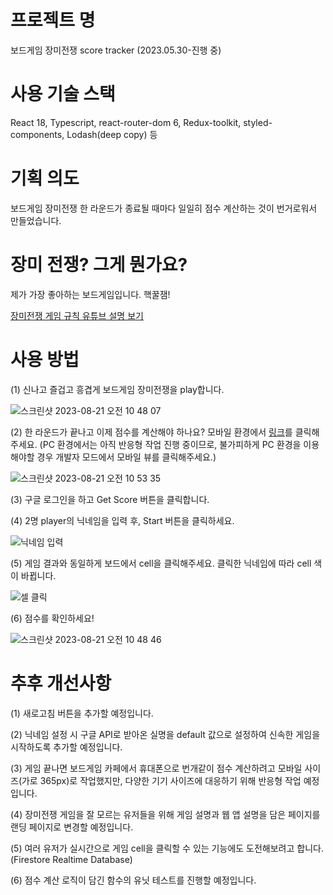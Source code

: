 # 프로젝트 명
보드게임 장미전쟁 score tracker
(2023.05.30-진행 중)

# 사용 기술 스택
React 18, Typescript, react-router-dom 6, Redux-toolkit, styled-components, Lodash(deep copy) 등

# 기획 의도
보드게임 장미전쟁 한 라운드가 종료될 때마다 일일히 점수 계산하는 것이 번거로워서 만들었습니다.

# 장미 전쟁? 그게 뭔가요?
제가 가장 좋아하는 보드게임입니다. 핵꿀잼!

[장미전쟁 게임 규칙 유튜브 설명 보기](https://www.youtube.com/watch?v=ZTNB4i2n3Dk)

# 사용 방법
<div>(1) 신나고 즐겁고 흥겹게 보드게임 장미전쟁을 play합니다.</div>

![스크린샷 2023-08-21 오전 10 48 07](https://github.com/minsun0714/The-War-of-Rose_Score-Tracker/assets/117507731/6e438a5b-dbd8-421a-be37-02c8e715376a)


(2) 한 라운드가 끝나고 이제 점수를 계산해야 하나요? 모바일 환경에서 [링크](https://rose-war-score-tracker.web.app)를 클릭해주세요. (PC 환경에서는 아직 반응형 작업 진행 중이므로, 불가피하게 PC 환경을 이용해야할 경우 개발자 모드에서 모바일 뷰를 클릭해주세요.)

![스크린샷 2023-08-21 오전 10 53 35](https://github.com/minsun0714/The-War-of-Rose_Score-Tracker/assets/117507731/ce222de8-da72-48cd-a4d7-bd0838c92a4d)

(3) 구글 로그인을 하고 Get Score 버튼을 클릭합니다.

<div>(4) 2명 player의 닉네임을 입력 후, Start 버튼을 클릭하세요.</div>

![닉네임 입력](https://github.com/minsun0714/The-War-of-Rose_Score-Tracker/assets/117507731/68fbf537-0d27-4acd-a0d0-187596f03552)


<div>(5) 게임 결과와 동일하게 보드에서 cell을 클릭해주세요. 클릭한 닉네임에 따라 cell 색이 바뀝니다.</div>

![셀 클릭](https://github.com/minsun0714/The-War-of-Rose_Score-Tracker/assets/117507731/e914a968-9ba2-4749-8f4d-732a0288b4d1)


<div>(6) 점수를 확인하세요!</div>

![스크린샷 2023-08-21 오전 10 48 46](https://github.com/minsun0714/The-War-of-Rose_Score-Tracker/assets/117507731/551a40d9-23c9-47a6-bda1-8d8a0282ccbe)


# 추후 개선사항
(1) 새로고침 버튼을 추가할 예정입니다.

(2) 닉네임 설정 시 구글 API로 받아온 실명을 default 값으로 설정하여 신속한 게임을 시작하도록 추가할 예정입니다.

(3) 게임 끝나면 보드게임 카페에서 휴대폰으로 번개같이 점수 계산하려고 모바일 사이즈(가로 365px)로 작업했지만, 다양한 기기 사이즈에 대응하기 위해 반응형 작업 예정입니다.

(4) 장미전쟁 게임을 잘 모르는 유저들을 위해 게임 설명과 웹 앱 설명을 담은 페이지를 랜딩 페이지로 변경할 예정입니다.

(5) 여러 유저가 실시간으로 게임 cell을 클릭할 수 있는 기능에도 도전해보려고 합니다. (Firestore Realtime Database)

(6) 점수 계산 로직이 담긴 함수의 유닛 테스트를 진행할 예정입니다.
